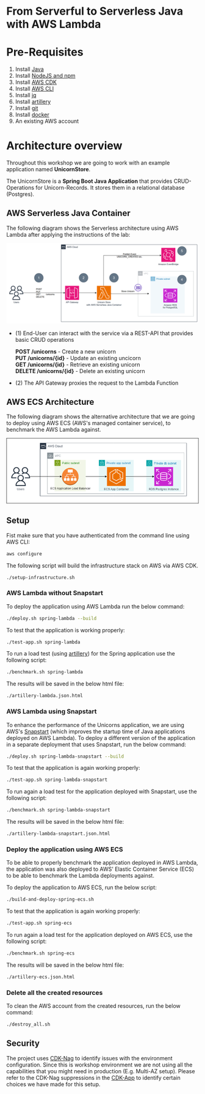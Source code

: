 # From Serverful to Serverless Java with AWS Lambda

# Pre-Requisites

1. Install [Java](https://www.oracle.com/java/technologies/downloads/)
2. Install [NodeJS and npm](https://nodejs.org/en/download/package-manager)
3. Install [AWS CDK](https://docs.aws.amazon.com/cdk/latest/guide/getting_started.html)
4. Install [AWS CLI](https://docs.aws.amazon.com/cli/latest/userguide/getting-started-install.html)
5. Install [jq](https://stedolan.github.io/jq/download/)
6. Install [artillery](https://www.artillery.io/docs/guides/getting-started/installing-artillery)
7. Install [git](https://git-scm.com/book/en/v2/Getting-Started-Installing-Git)
8. Install [docker](https://docs.docker.com/engine/install/)
9. An existing AWS account


# Architecture overview

Throughout this workshop we are going to work with an example application named **UnicornStore**.

The UnicornStore is a **Spring Boot Java Application** that provides CRUD-Operations for Unicorn-Records.
It stores them in a relational database (Postgres).

## AWS Serverless Java Container
The following diagram shows the Serverless architecture using AWS Lambda after applying the instructions of the lab:

![Unicorn Store Overview](unicorn-store-overview.png)

- (1) End-User can interact with the service via a REST-API that provides basic CRUD operations

  **POST /unicorns**          - Create a new unicorn  
  **PUT /unicorns/{id}**     - Update an existing uncicorn   
  **GET /unicorns/{id}**      - Retrieve an existing unicorn  
  **DELETE /unicorns/{id}**   - Delete an existing unicorn

- (2) The API Gateway proxies the request to the Lambda Function

## AWS ECS Architecture

The following diagram shows the alternative architecture that we are going to
deploy using AWS ECS (AWS's managed container service), to benchmark the AWS Lambda against.

![ECS Overview](aws_ecs.png)

## Setup

Fist make sure that you have authenticated from the command line using
AWS CLI:

```bash
aws configure
```

The following script will build the infrastructure stack on AWS via AWS CDK.

```bash
./setup-infrastructure.sh
```
### AWS Lambda without Snapstart
To deploy the application using AWS Lambda run the below command:

```bash
./deploy.sh spring-lambda --build
```

To test that the application is working properly:

```bash
./test-app.sh spring-lambda
```

To run a load test (using [artillery](https://github.com/artilleryio/artillery)) for the Spring application use the following script:
```bash
./benchmark.sh spring-lambda
```

The results will be saved in the below html file:
```bash
./artillery-lambda.json.html
```
### AWS Lambda using Snapstart

To enhance the performance of the Unicorns application, we are
using AWS's [Snapstart](https://docs.aws.amazon.com/lambda/latest/dg/snapstart.html) 
(which improves the startup time of Java applications deployed on AWS Lambda).
To deploy a different version of the application in a separate 
deployment that uses Snapstart, run the below command:
```bash
./deploy.sh spring-lambda-snapstart --build
```

To test that the application is again working properly:

```bash
./test-app.sh spring-lambda-snapstart
```

To run again a load test for the application deployed with Snapstart, use the following script:
```bash
./benchmark.sh spring-lambda-snapstart
```

The results will be saved in the below html file:
```bash
./artillery-lambda-snapstart.json.html
```

### Deploy the application using AWS ECS
To be able to properly benchmark the application deployed in AWS Lambda,
the application was also deployed to AWS' Elastic Container Service (ECS)
to be able to benchmark the Lambda deployments against.

To deploy the application to AWS ECS, run the below script:
```bash
./build-and-deploy-spring-ecs.sh
```
To test that the application is again working properly:

```bash
./test-app.sh spring-ecs
```

To run again a load test for the application deployed on AWS ECS, use the following script:
```bash
./benchmark.sh spring-ecs
```

The results will be saved in the below html file:
```bash
./artillery-ecs.json.html
```

### Delete all the created resources
To clean the AWS account from the created resources,
run the below command:
```bash
./destroy_all.sh
```
## Security
The project uses [CDK-Nag](https://github.com/cdklabs/cdk-nag) to identify issues with the environment configuration. Since this is workshop environment we are
not using all the capabilities that you might need in production (E.g. Multi-AZ setup). Please refer to the CDK-Nag suppressions in the [CDK-App](infrastructure/cdk/src/main/java/com/unicorn/UnicornStoreApp.java) to identify certain choices
we have made for this setup.